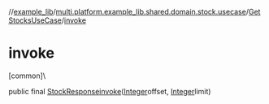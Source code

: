 //[example_lib](../../../index.md)/[multi.platform.example_lib.shared.domain.stock.usecase](../index.md)/[GetStocksUseCase](index.md)/[invoke](invoke.md)

# invoke

[common]\

public final [StockResponse](../../multi.platform.example_lib.shared.data.stock.network.response/-stock-response/index.md)[invoke](invoke.md)([Integer](https://developer.android.com/reference/kotlin/java/lang/Integer.html)offset, [Integer](https://developer.android.com/reference/kotlin/java/lang/Integer.html)limit)
